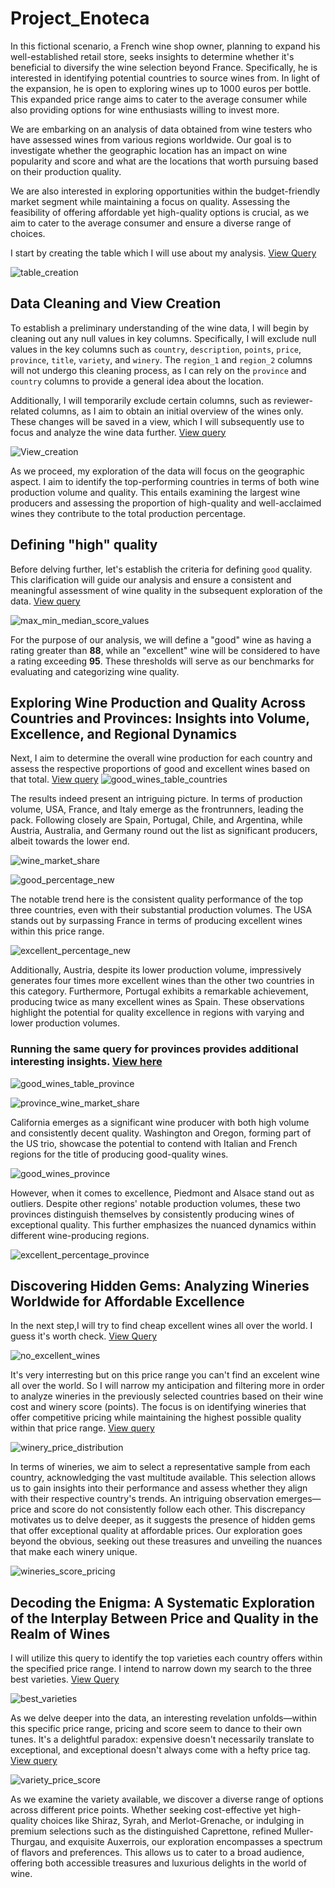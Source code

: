   # Project_Enoteca

In this fictional scenario, a French wine shop owner, planning to expand his well-established retail store, seeks insights to determine whether it's beneficial to diversify the wine selection beyond France. Specifically, he is interested in identifying potential countries to source wines from. In light of the expansion, he is open to exploring wines up to 1000 euros per bottle. This expanded price range aims to cater to the average consumer while also providing options for wine enthusiasts willing to invest more. 

We are embarking on an analysis of data obtained from wine testers who have assessed wines from various regions worldwide. Our goal is to investigate whether the geographic location has an impact on wine popularity and score and what are the locations that worth pursuing based on their production quality.

We are also interested in exploring opportunities within the budget-friendly market segment while maintaining a focus on quality. Assessing the feasibility of offering affordable yet high-quality options is crucial, as we aim to cater to the average consumer and ensure a diverse range of choices.


I start by creating the table which I will use about my analysis. [View Query](Queries/Query_1_Create_table.txt)


![table_creation](https://github.com/st9ho3/Project_Enoteca/assets/148724871/5635fb47-fff7-455e-8617-847acb06718f)

## Data Cleaning and View Creation

To establish a preliminary understanding of the wine data, I will begin by cleaning out any null values in key columns. Specifically, I will exclude null values in the key columns such as `country`, `description`, `points`, `price`, `province`, `title`, `variety`, and `winery`. The `region_1` and `region_2` columns will not undergo this cleaning process, as I can rely on the `province` and `country` columns to provide a general idea about the location.

Additionally, I will temporarily exclude certain columns, such as reviewer-related columns, as I aim to obtain an initial overview of the wines only. These changes will be saved in a view, which I will subsequently use to focus and analyze the wine data further. [View query](Queries/Query_2_View_creation.txt)

![View_creation](https://github.com/st9ho3/Project_Enoteca/assets/148724871/df55a5c9-eefe-4c60-8b7a-3ff48045112f)

As we proceed, my exploration of the data will focus on the geographic aspect. I aim to identify the top-performing countries in terms of both wine production volume and quality. This entails examining the largest wine producers and assessing the proportion of high-quality and well-acclaimed wines they contribute to the total production percentage.

## Defining "high" quality
Before delving further, let's establish the criteria for defining `good` quality. This clarification will guide our analysis and ensure a consistent and meaningful assessment of wine quality in the subsequent exploration of the data. [View query](Queries/Query_3.txt)

![max_min_median_score_values](https://github.com/st9ho3/Project_Enoteca/assets/148724871/05f8e339-2238-47ee-813b-664e76bb2285)

For the purpose of our analysis, we will define a "good" wine as having a rating greater than **88**, while an "excellent" wine will be considered to have a rating exceeding **95**. These thresholds will serve as our benchmarks for evaluating and categorizing wine quality.

## Exploring Wine Production and Quality Across Countries and Provinces: Insights into Volume, Excellence, and Regional Dynamics

Next, I aim to determine the overall wine production for each country and assess the respective proportions of good and excellent wines based on that total. [View query](Queries/Query_4.txt)
![good_wines_table_countries](https://github.com/st9ho3/Project_Enoteca/assets/148724871/34b2757a-402e-427c-8808-f91ec30c1f41)

The results indeed present an intriguing picture. In terms of production volume, USA, France, and Italy emerge as the frontrunners, leading the pack. Following closely are Spain, Portugal, Chile, and Argentina, while Austria, Australia, and Germany round out the list as significant producers, albeit towards the lower end.

![wine_market_share](https://github.com/st9ho3/Project_Enoteca/assets/148724871/82e3a12f-018e-4782-9b7e-7474a032f697)

![good_percentage_new](https://github.com/st9ho3/Project_Enoteca/assets/148724871/0c2e69d4-fa86-4f9f-9fc8-437e042e150a)

The notable trend here is the consistent quality performance of the top three countries, even with their substantial production volumes. The USA stands out by surpassing France in terms of producing excellent wines within this price range.

![excellent_percentage_new](https://github.com/st9ho3/Project_Enoteca/assets/148724871/a3f59b92-996b-481b-bd6f-404e0b7f2601)

Additionally, Austria, despite its lower production volume, impressively generates four times more excellent wines than the other two countries in this category. Furthermore, Portugal exhibits a remarkable achievement, producing twice as many excellent wines as Spain. These observations highlight the potential for quality excellence in regions with varying and lower production volumes.

### Running the same query for provinces provides additional interesting insights. [View here](Queries/Query_4b.txt)

![good_wines_table_province](https://github.com/st9ho3/Project_Enoteca/assets/148724871/48068c54-0b5b-4356-a5de-465dba4db5c8)

![province_wine_market_share](https://github.com/st9ho3/Project_Enoteca/assets/148724871/6d81a3e4-fb5c-479c-b30e-64c0c8d382e0)

California emerges as a significant wine producer with both high volume and consistently decent quality. Washington and Oregon, forming part of the US trio, showcase the potential to contend with Italian and French regions for the title of producing good-quality wines.


![good_wines_province](https://github.com/st9ho3/Project_Enoteca/assets/148724871/f04220a2-8ffe-49db-9d3f-e85a853493e8)

However, when it comes to excellence, Piedmont and Alsace stand out as outliers.
Despite other regions' notable production volumes, these two provinces distinguish themselves by consistently producing wines of exceptional quality. This further emphasizes the nuanced dynamics within different wine-producing regions.



![excellent_percentage_province](https://github.com/st9ho3/Project_Enoteca/assets/148724871/4e38e439-7dc7-48dc-b2ea-87771428fa6e)

## Discovering Hidden Gems: Analyzing Wineries Worldwide for Affordable Excellence

 In the next step,I will try to find cheap excellent wines all over the world. I guess it's worth check. [View Query](Queries/Query_5.txt)



![no_excellent_wines](https://github.com/st9ho3/Project_Enoteca/assets/148724871/b43fe502-157e-4735-98d8-14e758662d3f)

It's very interresting but on this price range you can't find an excelent wine all over the world.
So I will narrow my anticipation and filtering more in order to analyze wineries in the previously selected countries based on their wine cost and winery score (points). The focus is on identifying wineries that offer competitive pricing while maintaining the highest possible quality within that price range. [View query](Queries/Query_6.txt)


![winery_price_distribution](https://github.com/st9ho3/Project_Enoteca/assets/148724871/7d3ddd6b-db03-4e42-92fd-4966badec9f4)

In terms of wineries, we aim to select a representative sample from each country, acknowledging the vast multitude available. This selection allows us to gain insights into their performance and assess whether they align with their respective country's trends. 
An intriguing observation emerges—price and score do not consistently follow each other. This discrepancy motivates us to delve deeper, as it suggests the presence of hidden gems that offer exceptional quality at affordable prices. Our exploration goes beyond the obvious, seeking out these treasures and unveiling the nuances that make each winery unique.


![wineries_score_pricing](https://github.com/st9ho3/Project_Enoteca/assets/148724871/436d426c-97f0-472e-9be3-ddc2c18d6277)

## Decoding the Enigma: A Systematic Exploration of the Interplay Between Price and Quality in the Realm of Wines

I will utilize this query to identify the top varieties each country offers within the specified price range. I intend to narrow down my search to the three best varieties. [View Query](Queries/Query_7.txt)


![best_varieties](https://github.com/st9ho3/Project_Enoteca/assets/148724871/2e675054-c810-435b-8df8-18b4ee52312e)

As we delve deeper into the data, an interesting revelation unfolds—within this specific price range, pricing and score seem to dance to their own tunes. It's a delightful paradox: expensive doesn't necessarily translate to exceptional, and exceptional doesn't always come with a hefty price tag. [View query](Queries/Query_7a.txt)

![variety_price_score](https://github.com/st9ho3/Project_Enoteca/assets/148724871/f0a0c827-18a9-4a1d-8cec-bf55c4457678)

As we examine the variety available, we discover a diverse range of options across different price points. Whether seeking cost-effective yet high-quality choices like Shiraz, Syrah, and Merlot-Grenache, or indulging in premium selections such as the distinguished Caprettone, refined Muller-Thurgau, and exquisite Auxerrois, our exploration encompasses a spectrum of flavors and preferences. This allows us to cater to a broad audience, offering both accessible treasures and luxurious delights in the world of wine.
